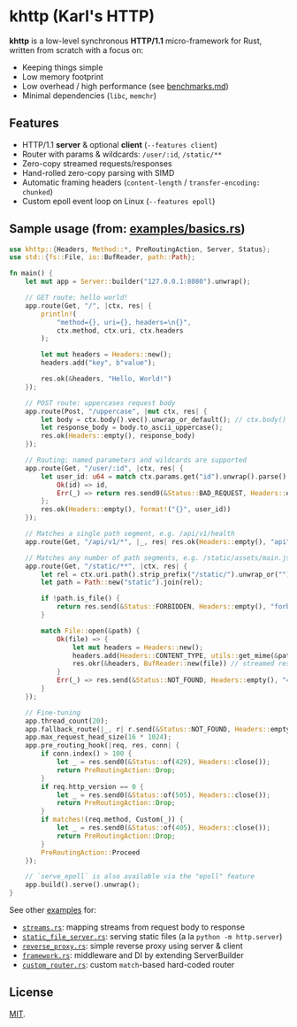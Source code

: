 # khttp (Karl's HTTP)

**khttp** is a low-level synchronous **HTTP/1.1** micro-framework for Rust, written from scratch with a focus on:

* Keeping things simple
* Low memory footprint
* Low overhead / high performance (see [benchmarks.md](./benchmarks.md))
* Minimal dependencies (`libc`, `memchr`)

## Features

* HTTP/1.1 **server** & optional **client** (`--features client`)
* Router with params & wildcards: `/user/:id`, `/static/**`
* Zero-copy streamed requests/responses
* Hand-rolled zero-copy parsing with SIMD
* Automatic framing headers (`content-length` / `transfer-encoding: chunked`)
* Custom epoll event loop on Linux (`--features epoll`)

## Sample usage (from: [examples/basics.rs](./examples/basics.rs))

```rust
use khttp::{Headers, Method::*, PreRoutingAction, Server, Status};
use std::{fs::File, io::BufReader, path::Path};

fn main() {
    let mut app = Server::builder("127.0.0.1:8080").unwrap();

    // GET route: hello world!
    app.route(Get, "/", |ctx, res| {
        println!(
            "method={}, uri={}, headers=\n{}",
            ctx.method, ctx.uri, ctx.headers
        );

        let mut headers = Headers::new();
        headers.add("key", b"value");

        res.ok(&headers, "Hello, World!")
    });

    // POST route: uppercases request body
    app.route(Post, "/uppercase", |mut ctx, res| {
        let body = ctx.body().vec().unwrap_or_default(); // ctx.body() is `Read`
        let response_body = body.to_ascii_uppercase();
        res.ok(Headers::empty(), response_body)
    });

    // Routing: named parameters and wildcards are supported
    app.route(Get, "/user/:id", |ctx, res| {
        let user_id: u64 = match ctx.params.get("id").unwrap().parse() {
            Ok(id) => id,
            Err(_) => return res.send0(&Status::BAD_REQUEST, Headers::empty()),
        };
        res.ok(Headers::empty(), format!("{}", user_id))
    });

    // Matches a single path segment, e.g. /api/v1/health
    app.route(Get, "/api/v1/*", |_, res| res.ok(Headers::empty(), "api"));

    // Matches any number of path segments, e.g. /static/assets/main.js
    app.route(Get, "/static/**", |ctx, res| {
        let rel = ctx.uri.path().strip_prefix("/static/").unwrap_or("");
        let path = Path::new("static").join(rel);

        if !path.is_file() {
            return res.send(&Status::FORBIDDEN, Headers::empty(), "forbidden");
        }

        match File::open(&path) {
            Ok(file) => {
                let mut headers = Headers::new();
                headers.add(Headers::CONTENT_TYPE, utils::get_mime(&path));
                res.okr(&headers, BufReader::new(file)) // streamed response
            }
            Err(_) => res.send(&Status::NOT_FOUND, Headers::empty(), "404"),
        }
    });

    // Fine-tuning
    app.thread_count(20);
    app.fallback_route(|_, r| r.send(&Status::NOT_FOUND, Headers::empty(), "404"));
    app.max_request_head_size(16 * 1024);
    app.pre_routing_hook(|req, res, conn| {
        if conn.index() > 100 {
            let _ = res.send0(&Status::of(429), Headers::close());
            return PreRoutingAction::Drop;
        }
        if req.http_version == 0 {
            let _ = res.send0(&Status::of(505), Headers::close());
            return PreRoutingAction::Drop;
        }
        if matches!(req.method, Custom(_)) {
            let _ = res.send0(&Status::of(405), Headers::close());
            return PreRoutingAction::Drop;
        }
        PreRoutingAction::Proceed
    });

    // `serve_epoll` is also available via the "epoll" feature
    app.build().serve().unwrap();
}
```

See other [examples](./examples) for:

* [`streams.rs`](./examples/streams.rs): mapping streams from request body to response
* [`static_file_server.rs`](./examples/static_file_server.rs): serving static files (a la `python -m http.server`)
* [`reverse_proxy.rs`](./examples/reverse_proxy.rs): simple reverse proxy using server & client
* [`framework.rs`](./examples/framework.rs): middleware and DI by extending ServerBuilder
* [`custom_router.rs`](./examples/custom_router.rs): custom `match`-based hard-coded router

## License

[MIT](LICENSE).
